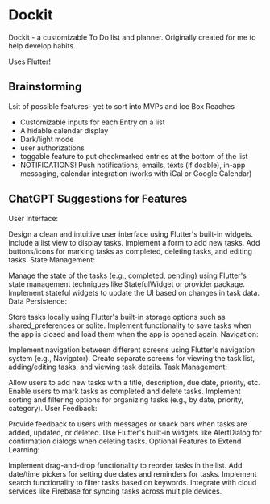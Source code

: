 # Dockit
Dockit - a customizable To Do list and planner.
Originally created for me to help develop habits.

Uses Flutter!


## Brainstorming
Lsit of possible features- yet to sort into MVPs and Ice Box Reaches

- Customizable inputs for each Entry on a list
- A hidable calendar display
- Dark/light mode
- user authorizations
- toggable feature to put checkmarked entries at the bottom of the list
- NOTIFICATIONS! Push notifications, emails, texts (if doable), in-app messaging, calendar integration (works with iCal or Google Calendar) 

## ChatGPT Suggestions for Features

User Interface:

Design a clean and intuitive user interface using Flutter's built-in widgets.
Include a list view to display tasks.
Implement a form to add new tasks.
Add buttons/icons for marking tasks as completed, deleting tasks, and editing tasks.
State Management:

Manage the state of the tasks (e.g., completed, pending) using Flutter's state management techniques like StatefulWidget or provider package.
Implement stateful widgets to update the UI based on changes in task data.
Data Persistence:

Store tasks locally using Flutter's built-in storage options such as shared_preferences or sqlite.
Implement functionality to save tasks when the app is closed and load them when the app is opened again.
Navigation:

Implement navigation between different screens using Flutter's navigation system (e.g., Navigator).
Create separate screens for viewing the task list, adding/editing tasks, and viewing task details.
Task Management:

Allow users to add new tasks with a title, description, due date, priority, etc.
Enable users to mark tasks as completed and delete tasks.
Implement sorting and filtering options for organizing tasks (e.g., by date, priority, category).
User Feedback:

Provide feedback to users with messages or snack bars when tasks are added, updated, or deleted.
Use Flutter's built-in widgets like AlertDialog for confirmation dialogs when deleting tasks.
Optional Features to Extend Learning:

Implement drag-and-drop functionality to reorder tasks in the list.
Add date/time pickers for setting due dates and reminders for tasks.
Implement search functionality to filter tasks based on keywords.
Integrate with cloud services like Firebase for syncing tasks across multiple devices.

